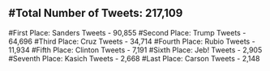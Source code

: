 #Total Number of Tweets: 217,109 
---
#First Place: Sanders Tweets - 90,855
#Second Place: Trump Tweets - 64,696
#Third Place: Cruz Tweets - 34,714
#Fourth Place: Rubio Tweets - 11,934
#Fifth Place: Clinton Tweets - 7,191
#Sixth Place: Jeb! Tweets - 2,905
#Seventh Place: Kasich Tweets - 2,668
#Last Place: Carson Tweets - 2,148
